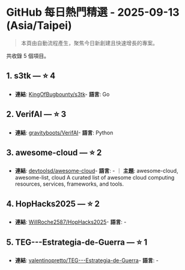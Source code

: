 # GitHub 每日熱門精選 - 2025-09-13 (Asia/Taipei)

> 本頁由自動流程產生，聚焦今日新創建且快速增長的專案。

共收錄 5 個項目。

## 1. s3tk — ⭐ 4

- **連結**: [KingOfBugbounty/s3tk](https://github.com/KingOfBugbounty/s3tk)- **語言**: Go


## 2. VerifAI — ⭐ 3

- **連結**: [gravityboots/VerifAI](https://github.com/gravityboots/VerifAI)- **語言**: Python


## 3. awesome-cloud — ⭐ 2

- **連結**: [devtoolsd/awesome-cloud](https://github.com/devtoolsd/awesome-cloud)- **語言**: - ｜ **主題**: awesome-cloud, awesome-list, cloud
A curated list of awesome cloud computing resources, services, frameworks, and tools.

## 4. HopHacks2025 — ⭐ 2

- **連結**: [WillRoche2587/HopHacks2025](https://github.com/WillRoche2587/HopHacks2025)- **語言**: -


## 5. TEG---Estrategia-de-Guerra — ⭐ 1

- **連結**: [valentinopretto/TEG---Estrategia-de-Guerra](https://github.com/valentinopretto/TEG---Estrategia-de-Guerra)- **語言**: -



